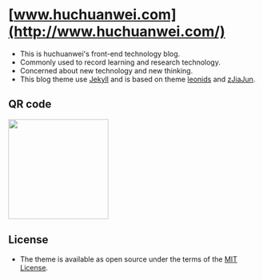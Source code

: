 # [www.huchuanwei.com](http://www.huchuanwei.com/)

- This is huchuanwei's front-end technology blog.
- Commonly used to record learning and research technology.
- Concerned about new technology and new thinking.
- This blog theme use [Jekyll](http://jekyllrb.com) and is based on theme [leonids](https://github.com/renyuanz/leonids) and [zJiaJun](https://github.com/zJiaJun/zJiaJun.github.io).

## QR code

<img src="{{ site.url }}/img/{{ author.payImage }}" width="200"/>

## License

- The theme is available as open source under the terms of the [MIT License](http://opensource.org/licenses/MIT).